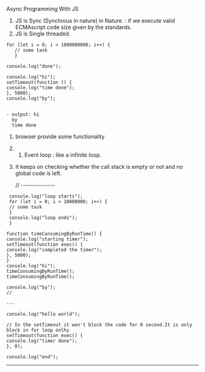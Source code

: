 Async Programming With JS

1. JS is Sync (Synchrous in nature) in Nature. : if we execute valid ECMAscript code size given by the standards.
2. JS is Single threaded.

```
for (let i = 0; i < 1000000000; i++) {
   // some task
   }

console.log("done");

console.log("hi");
setTimeout(function () {
console.log("time done");
}, 5000);
console.log("by");


- output: hi
  by
  time done

```

1. browser provide some functionality
2. 1. Event loop : like a infinite loop.
3. It keeps on checking whether the call stack is empty or not and no global code is left.

   // --------------

```function timeConsumingByLoop() {
 console.log("loop starts");
 for (let i = 0; i < 10000000; i++) {
 // some task
 }
 console.log("loop ends");
 }

function timeConsumingByRunTime() {
console.log("starting timer");
setTimeout(function exec() {
console.log("completed the timer");
}, 5000);
}
console.log("hi");
timeConsumingByRunTime();
timeConsumingByRunTime();

console.log("by");
//

---

console.log("hello world");

// In the setTimeout it won't block the code for 0 second.It is only block in for loop onlhy
setTimeout(function exec() {
console.log("timer done");
}, 0);

console.log("end");
```

---
